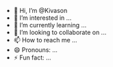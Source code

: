 - 👋 Hi, I’m @Kivason
- 👀 I’m interested in ...
- 🌱 I’m currently learning ...
- 💞️ I’m looking to collaborate on ...
- 📫 How to reach me ...
- 😄 Pronouns: ...
- ⚡ Fun fact: ...

<!---
Kivason/Kivason is a ✨ special ✨ repository because its `README.md` (this file) appears on your GitHub profile.
You can click the Preview link to take a look at your changes.
--->
